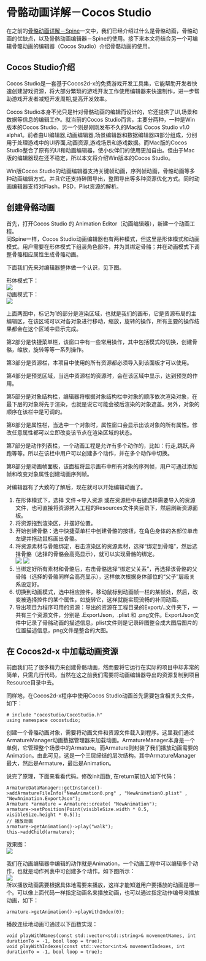 # 骨骼动画详解－Cocos Studio

在之前的[骨骼动画详解－Spine]()一文中，我们已经介绍过什么是骨骼动画，骨骼动画的优缺点，以及骨骼动画编辑器－Spine的使用。接下来本文将结合另一个可编辑骨骼动画的编辑器（Cocos Studio）介绍骨骼动画的使用。

## Cocos Studio介绍

Cocos Studio是一套基于Cocos2d-x的免费游戏开发工具集，它能帮助开发者快速创建游戏资源，将大部分繁琐的游戏开发工作使用编辑器来快速制作，进一步帮助游戏开发者减短开发周期,提高开发效率。

Cocos Studio本身不光只是针对骨骼动画的编辑而设计的，它还提供了UI,场景和数据等信息的编辑工作。就当前的Cocos Studio而言，主要分两种，一种是Win版本的Cocos Studio，另一个则是刚刚发布不久的Mac版 Cocos Studio v1.0 alpha1。前者由UI编辑器,动画编辑器,场景编辑器和数据编辑器四部分组成，分别用于处理游戏中的UI界面,动画资源,游戏场景和游戏数据。而Mac版的Cocos Studio整合了原有的UI和动画编辑器，使小伙伴们的使用更加自由。但由于Mac版的编辑器现在还不稳定，所以本文将介绍Win版本的Cocos Studio。

Win版Cocos Studio的动画编辑器支持关键帧动画，序列帧动画，骨骼动画等多种动画编辑方式。并且它还支持碎图导出，整图导出等多种资源优化方式。同时动画编辑器支持对Flash，PSD，Plist资源的解析。

## 创建骨骼动画

首先，打开Cocos Studio 的 Animation Editor（动画编辑器），新建一个动画工程。         
同Spine一样，Cocos Studio动画编辑器也有两种模式，但这里是形体模式和动画模式。用户需要在形体模式下组装角色部件，并为其绑定骨骼；并在动画模式下调整骨骼相应属性生成骨骼动画。

下面我们先来对编辑器整体做一个认识，见下图。

形体模式下：         
![](./res/mode1.jpg)       
动画模式下：         
![](./res/mode2.jpg)           

上面两图中，标记为1的部分是渲染区域，也就是我们的画布，它是资源布局的主编辑区，在该区域可以对各对象进行移动，缩放，旋转的操作，所有主要的操作结果都会在这个区域中显示完成。    
  
第2部分是快捷菜单栏，该窗口中有一些常用操作，其中包括模式的切换，创建骨骼，缩放，旋转等等一系列操作。          

第3部分是资源栏，本项目中使用的所有资源都必须导入到该面板才可以使用。            

第4部分是预览区域，当选中资源栏的资源时，会在该区域中显示，达到预览的作用。               

第5部分是对象结构栏，编辑器将根据对象结构栏中对象的顺序依次渲染对象，在最下层的对象将先于渲染，也就是说它可能会被后渲染的对象遮盖。另外，对象的顺序在该栏中是可调的。    
       
第6部分是属性栏，当选中一个对象时，属性窗口会显示出该对象的所有属性。修改任意属性都可以立即改变该节点在渲染区域的状态。

第7部分是动作列表栏，一个动画工程是允许有多个动作的，比如：行走,跳跃,奔跑等等。所以在该栏中用户可以创建多个动作，并在多个动作中切换。

第8部分是动画帧面板，该面板将显示画布中所有对象的序列帧，用户可通过添加帧和改变对象属性创建动画序列帧。

对编辑器有了大致的了解后，现在就可以开始编辑动画了。

1. 在形体模式下，选择 文件->导入资源 或在资源栏中右键选择需要导入的资源文件，也可直接将资源拷入工程的Resources文件夹目录下，然后刷新资源面板。  
2. 将资源拖到渲染区，并摆好位置。
3. 开始创建骨骼：选中快捷菜单栏中创建骨骼的按钮，在角色身体的各部位单击左键并拖动鼠标画出骨骼。
4. 将资源素材与骨骼绑定，右击渲染区的资源素材，选择“绑定到骨骼”，然后选择骨骼（选择的骨骼会高亮显示），就可以实现骨骼的绑定。         
![](./res/bind1.jpg)  ![](./res/bind2.jpg)  
5. 当绑定好所有素材和骨骼后，右击骨骼选择“绑定父关系”，再选择该骨骼的父骨骼（选择的骨骼同样会高亮显示），这样依次根据身体部位的“父子”层级关系设定好。
6. 切换到动画模式，选中相应控件，移动鼠标到动画帧一栏的某帧处，然后，改变被选择控件的某个属性，如旋转它，这样就能实现流畅的补间动画。
7. 导出项目为程序可用的资源：导出的资源在工程目录的Export/..文件夹下，一共有三个资源文件，分别是 .ExportJson，.plist 和 .png文件。ExportJson文件中记录了骨骼动画的描述信息，plist文件则是记录碎图整合成大图后图片的位置描述信息，png文件是整合的大图。 

 
## 在 Cocos2d-x 中加载动画资源

前面我们花了很多精力来创建骨骼动画，然而要将它运行在实际的项目中却非常的简单，只需几行代码，当然在这之前我们需要将动画编辑器导出的资源复制到项目Resource目录中去。

同样地，在Cocos2d-x程序中使用Cocos Studio动画首先需要包含相关头文件，如下：

```
# include "cocostudio/CocoStudio.h"
using namespace cocostudio;
```

创建一个骨骼动画对象，需要将动画文件和资源文件载入到程序。这里我们通过ArmatureManager动画数据管理器来加载动画。ArmatureManager本身是一个单例，它管理整个场景中的Armature。而Armature则封装了我们播放动画需要的Animation。由此可见，这是一个三层缔结的层次结构。其中ArmatureManager最大，然后是Armature，最后是Animation。

说完了原理，下面来看看代码。修改init函数, 在return前加入如下代码：  

```
ArmatureDataManager::getInstance()->addArmatureFileInfo("NewAnimation0.png" , "NewAnimation0.plist" , "NewAnimation.ExportJson");
Armature *armature = Armature::create( "NewAnimation");
armature->setPosition(Point(visibleSize.width * 0.5, visibleSize.height * 0.5));
// 播放动画
armature->getAnimation()->play("walk");
this->addChild(armature);
```
效果图：       
![](./res/result.png)      

我们在动画编辑器中编辑的动作就是Animation，一个动画工程中可以编辑多个动作，也就是动作列表中可创建多个动作。如下图所示：        
![](./res/animations.jpg)         
所以播放动画需要根据具体地需要来播放，这样才能知道用户要播放的动画是哪一个。可以像上面代码一样指定动画名来播放动画，也可以通过指定动作编号来播放动画，如下：

```
armature->getAnimation()->playWithIndex(0);
```

播放连续地动画可通过以下函数实现：

```
void playWithNames(const std::vector<std::string>& movementNames, int durationTo = -1, bool loop = true);
void playWithIndexes(const std::vector<int>& movementIndexes, int durationTo = -1, bool loop = true);
```
